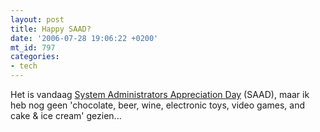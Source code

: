 ```yaml
---
layout: post
title: Happy SAAD?
date: '2006-07-28 19:06:22 +0200'
mt_id: 797
categories:
- tech
---
```

Het is vandaag <a href="http://en.wikipedia.org/wiki/System_Administrator_Appreciation_Day">System Administrators Appreciation Day</a> (SAAD), maar ik heb nog geen 'chocolate, beer, wine, electronic toys, video games, and cake & ice cream' gezien...
